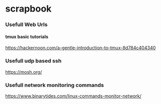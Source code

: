# scrapbook
### Usefull Web Urls
#### tmux basic tutorials
https://hackernoon.com/a-gentle-introduction-to-tmux-8d784c404340

### Usefull udp based ssh
https://mosh.org/

### Usefull network monitoring commands
https://www.binarytides.com/linux-commands-monitor-network/
